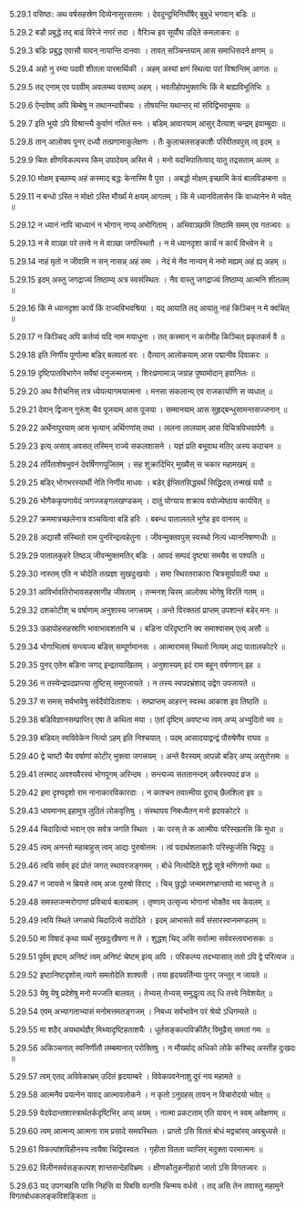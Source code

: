 5.29.1
वसिष्ठः:
अथ वर्षसहस्रेण दिव्येनासुरसत्तमः ।
देवदुन्दुभिनिर्घोषैर् बुबुधे भगवान् बडिः ॥


5.29.2
बडौ प्रबुद्धे तद् बाढं विरेजे नगरं तदा ।
वैरिञ्च इव सूर्यौघ उदिते कमलाकरः ॥


5.29.3
बडिः प्रबुद्ध एवासौ यावन् नायान्ति दानवाः ।
तावत् सञ्चिन्तयाम् आस समाधिसदने क्षणम् ॥


5.29.4
अहो नु रम्या पदवी शीतला पारमार्थिकी ।
अहम् अस्यां क्षणं स्थित्वा परां विश्रान्तिम् आगतः ॥


5.29.5
तद् एनाम् एव पदवीम् अवलम्ब्य वसाम्य् अहम् ।
भवतीहोपभुक्ताभिः किं मे बाह्यविभूतिभिः ॥


5.29.6
ऐन्दवेष्व् अपि बिम्बेषु न तथानन्दवीचयः ।
तोषयन्ति यथान्तर् मां संविद्विभवभूमयः ॥


5.29.7
इति भूयो ऽपि विश्रान्त्यै कुर्वाणं गलितं मनः ।
बडिम् आवारयाम् आसुर् दैत्याश् चन्द्रम् इवाम्बुदाः ॥


5.29.8
तान् आलोक्य पुनर् दध्यौ तत्प्रणामाकुलेक्षणः ।
तैः कुलाचलसङ्काशैः परिवीतवपुस् त्व् इदम् ॥


5.29.9
चितः क्षीणविकल्पस्य किम् उपादेयम् अस्ति मे ।
मनो यदभिपातित्वाद् यातु तद्रसताम् अलम् ॥


5.29.10
मोक्षम् इच्छाम्य् अहं कस्माद् बद्धः केनास्मि वै पुरा ।
अबद्धो मोक्षम् इच्छामि केयं बालविडम्बना ॥


5.29.11
न बन्धो ऽस्ति न मोक्षो ऽस्ति मौर्ख्यं मे क्षयम् आगतम् ।
किं मे ध्यानविलासेन किं वाध्यानेन मे भवेत् ॥


5.29.12
न ध्यानं नापि चाध्यानं न भोगान् नाप्य् अभोगिताम् ।
अभिवाञ्छामि तिष्ठामि समम् एव गतज्वरः ॥


5.29.13
न मे वाञ्छा परे तत्त्वे न मे वाञ्छा जगत्स्थितौ ।
न मे ध्यानदृशा कार्यं न कार्यं विभवेन मे ॥


5.29.14
नाहं मृतो न जीवामि न सन् नासन्न् अहं समः ।
नेदं मे नैव नान्यन् मे नमो मह्यम् अहं ह्य् अहम् ॥


5.29.15
इदम् अस्तु जगद्राज्यं तिष्ठाम्य् अत्र स्वसंस्थितः ।
नैव वास्तु जगद्राज्यं तिष्ठाम्य् आत्मनि शीतलम् ॥


5.29.16
किं मे ध्यानदृशा कार्यं किं राज्यविभवश्रिया ।
यद् आयाति तद् आयातु नाहं किञ्चिन् न मे क्वचित् ॥


5.29.17
न किञ्चिद् अपि कर्तव्यं यदि नाम मयाधुना ।
तत् कस्मान् न करोमीह किञ्चित् प्रकृतकर्म वै ॥


5.29.18
इति निर्णीय पूर्णात्मा बडिर् बलवतां वरः ।
दैत्यान् आलोकयाम् आस पद्मानीव दिवाकरः ॥


5.29.19
दृष्टिपातविभागेन सर्वेषां दनुजन्मनाम् ।
शिरःप्रणामाञ् जग्राह पुष्पामोदान् इवानिलः ॥


5.29.20
अथ वैरोचनिस् तत्र ध्येयत्यागमयात्मना ।
मनसा सकलान्य् एव राजकार्याणि स व्यधात् ॥


5.29.21
देवान् द्विजान् गुरूंश् चैव पूजयाम् आस पूजया ।
सम्मानयाम् आस सुहृद्बन्धुसामन्तसज्जनान् ॥


5.29.22
अर्थेनापूरयाम् आस भृत्यान् अर्थिगणांस् तथा ।
ललना लालयाम् आस विचित्रविभवार्पणैः ॥


5.29.23
इत्य् असाव् अवसत् तस्मिन् राज्ये सकलशासने ।
यज्ञं प्रति बभूवाथ मतिर् अस्य कदाचन ॥


5.29.24
तर्पिताशेषभुवनं देवर्षिगणपूजितम् ।
सह शुक्रादिभिर् मुख्यैस् स चकार महामखम् ॥


5.29.25
बडिर् भोगभरस्यार्थी नेति निर्णीय माधवः ।
बडेर् ईप्सितसिद्ध्यर्थं सिद्धिदस् तन्मखं ययौ ॥


5.29.26
भोगैककृपणायेदं जगज्जङ्गलखण्डकम् ।
दातुं योग्याय शक्राय वयोज्येष्ठाय कार्यवित् ॥


5.29.27
क्रममात्रच्छलेनात्र वञ्चयित्वा बडिं हरिः ।
बबन्ध पातालतले भूगेह इव वानरम् ॥


5.29.28
अद्यासौ संस्थितो राम पुनरिन्द्रत्वहेतुना ।
जीवन्मुक्तवपुस् स्वस्थो नित्यं ध्याननिषण्णधीः ॥


5.29.29
पातालकुहरे तिष्ठञ् जीवन्मुक्तमतिर् बडिः ।
आपदं सम्पदं दृष्ट्या समयैव स पश्यति ॥


5.29.30
नास्तम् एति न चोदेति तत्प्रज्ञा सुखदुःखयोः ।
समा स्थिरतराकारा चित्रसूर्यावली यथा ॥


5.29.31
आविर्भावतिरोभावसहस्राणीह जीवताम् ।
तन्मनश् चिरम् आलोक्य भोगेषु विरतिं गतम् ॥


5.29.32
दशकोटीश् च वर्षाणाम् अनुशास्य जगत्त्रयम् ।
अन्ते विरक्ततां प्राप्तम् उपशान्तं बडेर् मनः ॥


5.29.33
ऊहापोहसहस्राणि भावाभावशतानि च ।
बडिना परिदृष्टानि क्व समाश्वासम् एत्व् असौ ॥


5.29.34
भोगाभिलाषं सन्त्यज्य बडिस् सम्पूर्णमानसः ।
आत्मारामस् स्थितो नित्यम् अद्य पातालकोटरे ॥


5.29.35
पुनर् एतेन बडिना जगद् इन्द्रतयाखिलम् ।
अनुशास्यम् इदं राम बहून् वर्षगणान् इह ॥


5.29.36
न तस्येन्द्रपदप्राप्त्या तुष्टिस् समुपजायते ।
न तस्य स्वपदभ्रंशाद् उद्वेग उपजायते ॥


5.29.37
स समस् सर्वभावेषु सर्वदैवोदिताशयः ।
सम्प्राप्तम् आहरन् स्वस्थ आकाश इव तिष्ठति ॥


5.29.38
बडिविज्ञानसम्प्राप्तिर् एषा ते कथिता मया ।
एतां दृष्टिम् अवष्टभ्य त्वम् अप्य् अभ्युदितो भव ॥


5.29.39
बडिवत् स्वविवेकेन नित्यो ऽहम् इति निश्चयात् ।
पदम् आसादयाद्वन्द्वं पौरुषेणैव राघव ॥


5.29.40
द्वे चाष्टौ चैव वर्षाणां कोटीर् भुक्त्वा जगत्त्रयम् ।
अन्ते वैरस्यम् आपन्नो बडिर् अप्य् असुरोत्तमः ॥


5.29.41
तस्माद् अवश्यवैरस्यं भोगपूगम् अरिन्दम ।
सन्त्यज्य सततानन्दम् अवैरस्यपदं व्रज ॥


5.29.42
इमा दृश्यदृशो राम नानाकारविकारदाः ।
न काश्चन तवात्मीया दूराच् छैलशिला इव ॥


5.29.43
धावमानम् इहामुत्र लुठितं लोकवृत्तिषु ।
संस्थापय निबध्यैतन् मनो हृदयकोटरे ॥


5.29.44
चिदादित्यो भवान् एव सर्वत्र जगति स्थितः ।
कः परस् ते क आत्मीयः परिस्खलसि किं मुधा ॥


5.29.45
त्वम् अनन्तो महाबाहुस् त्वम् आद्यः पुरुषोत्तमः ।
त्वं पदार्थशताकारैः परिस्फूर्जसि चिद्वपुः ॥


5.29.46
त्वयि सर्वम् इदं प्रोतं जगत् स्थावरजङ्गमम् ।
बोधे नित्योदिते शुद्धे सूत्रे मणिगणो यथा ॥


5.29.47
न जायसे न म्रियसे त्वम् अजः पुरुषो विराट् ।
चिच् छुद्धो जन्ममरणभ्रान्तयो मा भवन्तु ते ॥


5.29.48
समस्तजन्मरोगाणां प्रविचार्य बलाबलम् ।
तृष्णाम् उत्सृज्य भोगानां भोक्तैव भव केवलम् ॥


5.29.49
त्वयि स्थिते जगन्नाथे चिदादित्ये सदोदिते ।
इदम् आभासते सर्वं संसारस्वप्नमण्डलम् ॥


5.29.50
मा विषादं कृथा व्यर्थं सुखदुःखैषणा न ते ।
शुद्धश् चिद् असि सर्वात्मा सर्ववस्त्ववभासकः ॥


5.29.51
पूर्वम् इष्टम् अनिष्टं त्वम् अनिष्टं चेष्टम् इत्य् अपि ।
परिकल्प्य तदभ्यासात् ततो ऽपि द्वे परित्यज ॥


5.29.52
इष्टानिष्टदृशोस् त्यागे समतोदेति शाश्वती ।
तया हृदयवर्तिन्या पुनर् जन्तुर् न जायते ॥


5.29.53
येषु येषु प्रदेशेषु मनो मज्जति बालवत् ।
तेभ्यस् तेभ्यस् समुद्धृत्य तद् धि तत्त्वे निवेशयेत् ॥


5.29.54
एवम् अभ्यागताभ्यासं मनोमत्तमतङ्गजम् ।
निबध्य सर्वभावेन परं श्रेयो ऽधिगम्यते ॥


5.29.55
मा शठैर् अयथार्थज्ञैर् मिथ्यादृष्टिहताशयैः ।
धूर्तसङ्कल्पविक्रीतैर् विमूढैस् समतां गमः ॥


5.29.56
अकिञ्चनात् स्वनिर्णीतौ लम्बमानात् परोक्तिषु ।
न मौर्ख्याद् अधिको लोके कश्चिद् अस्तीह दुःखदः ॥


5.29.57
त्वम् एतद् अविवेकाभ्रम् उदितं हृदयाम्बरे ।
विवेकपवनेनाशु दूरं नय महामते ॥


5.29.58
आत्मनैव प्रयत्नेन यावद् आत्मावलोकने ।
न कृतो ऽनुग्रहस् तावन् न विचारोदयो भवेत् ॥


5.29.59
वेदवेदान्तशास्त्रार्थतर्कदृष्टिभिर् अप्य् अयम् ।
नात्मा प्रकटताम् एति यावन् न स्वम् अवेक्षणम् ॥


5.29.60
त्वम् आत्मन्य् आत्मना राम प्रसादे समवस्थितः ।
प्राप्तो ऽसि विततं बोधं मद्वचांस्य् अवबुध्यसे ॥


5.29.61
विकल्पांशविहीनस्य त्वयैषा चिद्विवस्वतः ।
गृहीता वितता व्याप्तिर् मदुक्ता परमात्मनः ॥


5.29.62
विलीनसर्वसङ्कल्पश् शान्तसन्देहविभ्रमः ।
क्षीणकौतुकनीहारो जातो ऽसि विगतज्वरः ॥


5.29.63
यद् उपगच्छसि पासि निहंसि वा पिबसि वल्गसि चिन्मय वर्धसे ।
तद् असि तेन तवास्तु महामुने विगतबोधकलङ्कविशङ्किता ॥

